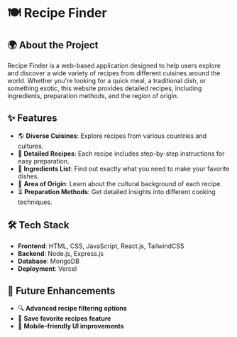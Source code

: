 # 🍽️ Recipe Finder

## 🌍 About the Project  
Recipe Finder is a web-based application designed to help users explore and discover a wide variety of recipes from different cuisines around the world. Whether you're looking for a quick meal, a traditional dish, or something exotic, this website provides detailed recipes, including ingredients, preparation methods, and the region of origin.  

## ✨ Features  
- 🌎 **Diverse Cuisines**: Explore recipes from various countries and cultures.  
- 🍲 **Detailed Recipes**: Each recipe includes step-by-step instructions for easy preparation.  
- 📝 **Ingredients List**: Find out exactly what you need to make your favorite dishes.  
- 📍 **Area of Origin**: Learn about the cultural background of each recipe.  
- ⏳ **Preparation Methods**: Get detailed insights into different cooking techniques.  

## 🛠️ Tech Stack  
- **Frontend**: HTML, CSS, JavaScript, React.js, TailwindCSS  
- **Backend**: Node.js, Express.js  
- **Database**: MongoDB  
- **Deployment**: Vercel  

## 🎯 Future Enhancements  
- 🔍 **Advanced recipe filtering options**  
- 💾 **Save favorite recipes feature**  
- 📱 **Mobile-friendly UI improvements**  
